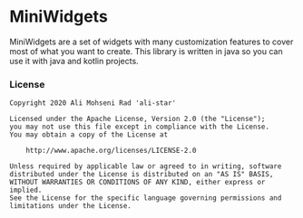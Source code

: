 # MiniWidgets

MiniWidgets are a set of widgets with many customization features to cover most of what you want to create.
This library is written in java so you can use it with java and kotlin projects.

### License
```
Copyright 2020 Ali Mohseni Rad 'ali-star'

Licensed under the Apache License, Version 2.0 (the "License");
you may not use this file except in compliance with the License.
You may obtain a copy of the License at

    http://www.apache.org/licenses/LICENSE-2.0

Unless required by applicable law or agreed to in writing, software
distributed under the License is distributed on an "AS IS" BASIS,
WITHOUT WARRANTIES OR CONDITIONS OF ANY KIND, either express or implied.
See the License for the specific language governing permissions and
limitations under the License.
```
